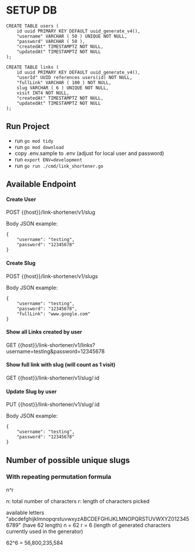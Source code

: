 # SETUP DB
```
CREATE TABLE users (
	id uuid PRIMARY KEY DEFAULT uuid_generate_v4(),
	"username" VARCHAR ( 50 ) UNIQUE NOT NULL,
	"password" VARCHAR ( 50 ),
	"createdAt" TIMESTAMPTZ NOT NULL,
	"updatedAt" TIMESTAMPTZ NOT NULL
);
```

```
CREATE TABLE links (
	id uuid PRIMARY KEY DEFAULT uuid_generate_v4(),
	"userId" UUID references users(id) NOT NULL,
	"fullLink" VARCHAR ( 100 ) NOT NULL,
	slug VARCHAR ( 6 ) UNIQUE NOT NULL,
	visit INT4 NOT NULL,
	"createdAt" TIMESTAMPTZ NOT NULL,
	"updatedAt" TIMESTAMPTZ NOT NULL
);
```

## Run Project

- run `go mod tidy`
- run `go mod download`
- copy .env.sample to .env (adjust for local user and password)
- run `export ENV=development`
- run `go run ./cmd/link_shortener.go`


## Available Endpoint

#### Create User
POST {{host}}/link-shortener/v1/slug

Body JSON example:
```
{
    "username": "testing",
    "password": "12345678"
}
```

#### Create Slug
POST {{host}}/link-shortener/v1/slugs

Body JSON example:
```
{
    "username": "testing",
    "password": "12345678",
    "fullLink": "www.google.com"
}
```

#### Show all Links created by user
GET {{host}}/link-shortener/v1/links?username=testing&password=12345678

#### Show full link with slug (will count as 1 visit)
GET {{host}}/link-shortener/v1/slug/:id

#### Update Slug by user
PUT {{host}}/link-shortener/v1/slug/:id

Body JSON example:
```
{
    "username": "testing",
    "password": "12345678"
}
```


## Number of possible unique slugs

### With repeating permutation formula
n^r

n: total number of characters
r: length of characters picked

available letters "abcdefghijklmnopqrstuvwxyzABCDEFGHIJKLMNOPQRSTUVWXYZ0123456789" (have 62 length)
n = 62
r = 6 (length of generated characters currently used in the generator)

62^6
= 56,800,235,584